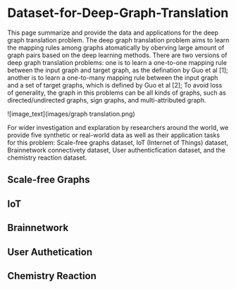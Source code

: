 # Dataset-for-Deep-Graph-Translation
This page summarize and provide the data and applications for the deep graph translation problem. The deep graph translation problem aims to learn the mapping rules among graphs atomatically by oberving large amount of graph pairs based on the deep learning methods. There are two versions of deep graph translation problems: one is to learn a one-to-one mapping rule between the input graph and target graph, as the defination by Guo et al [1]; another is to learn a one-to-many mapping rule between the input graph and a set of target graphs, which is defined by Guo et al [2]; To avoid loss of generality, the graph in this problems can be all kinds of graphs, such as directed/undirected graphs, sign graphs, and multi-attributed graph. 

![image_text](images/graph translation.png)

For wider investigation and explaration by researchers around the world, we provide five synthetic or real-world data as well as their application tasks for this problem: Scale-free graphs dataset, IoT (Internet of Things) dataset, Brainnetwork connectivety dataset, User authenticfication dataset, and the chemistry reaction dataset. 
    
    
## Scale-free Graphs 
## IoT 
## Brainnetwork  
## User Authetication
## Chemistry Reaction
